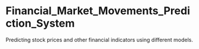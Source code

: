 # Financial_Market_Movements_Prediction_System
Predicting stock prices and other financial indicators using different models.
